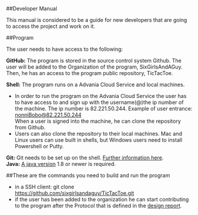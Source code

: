 ##Developer Manual

This manual is considered to be a guide for new developers that are going to access the project and work on it. </br>

##Program

The user needs to have access to the following:

**GitHub:** The program is stored in the source control system Github. The user will be added to the Organization of the program, SixGirlsAndAGuy. Then, he has an access to the program public repository, TicTacToe.

**Shell:** The program runs on a Advania Cloud Service and local machines. 
* In order to run the program on the Advania Cloud Service the user has to have access to and sign up with the username(@)the ip number of the machine. The ip number is 82.221.50.244.
Example of user entrance: nonniBobo@82.221.50.244 <br />
When a user is signed into the machine, he can clone the repository from Github. </br>
* Users can also clone the repository to their local machines. Mac and Linux users can use built in shells, but Windows users need to install Powershell or Putty.</br>

**Git:** Git needs to be set up on the shell. [Further information here](http://git-scm.com/book/en/v2/Getting-Started-Installing-Git "a Safari extension"). </br>
**Java:** [A java version](https://java.com/en/download/ "java") 1.8 or newer is required. </br>


##These are the commands you need to build and run the program
* in a SSH client: git clone https://github.com/sixgirlsandaguy/TicTacToe.git
* if the user has been added to the organization he can start contributing to the program after the Protocol that is defined in the [design report](https://github.com/sixgirlsandaguy/TicTacToe/blob/master/Docs/DesignReport.md "design report").



